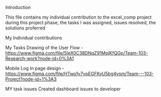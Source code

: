Introduction


This file contains my individual contribution to the excel_comp project during this project phase, the tasks I was assigned, issues resolved, the solutions proferred

My Individual contributions


My Tasks
Drawing of the User Flow - https://www.figma.com/file/5IeX0C38DNqZ91MpjKfQGp/Team-103-Research-work?node-id=0%3A1

Mobile Log In page design - https://www.figma.com/file/HTwo1y7ypEGFKyU5bg4ysm/Team---103-Project?node-id=1%3A3



MY task issues
Created dashboard issues to developer
